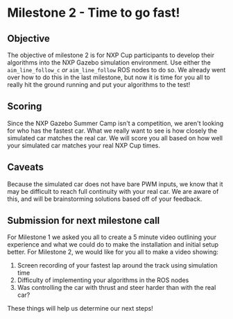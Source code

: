 # Milestone 2 - Time to go fast!

## Objective

The objective of milestone 2 is for NXP Cup participants to develop their algorithms into the NXP Gazebo simulation environment. Use either the `aim_line_follow_c` _or_ `aim_line_follow` ROS nodes to do so. We already went over how to do this in the last milestone, but now it is time for you all to really hit the ground running and put your algorithms to the test!

## Scoring

Since the NXP Gazebo Summer Camp isn't a competition, we aren't looking for who has the fastest car. What we really want to see is how closely the simulated car matches the real car. We will score you all based on how well your simulated car matches your real NXP Cup times.

## Caveats

Because the simulated car does not have bare PWM inputs, we know that it may be difficult to reach full continuity with your real car. We are aware of this, and will be brainstorming solutions based off of your feedback.

## Submission for next milestone call

For Milestone 1 we asked you all to create a 5 minute video outlining your experience and what we could do to make the installation and initial setup better. For Milestone 2, we would like for you all to make a video showing:

1. Screen recording of your fastest lap around the track using simulation time
2. Difficulty of implementing your algorithms in the ROS nodes
3. Was controlling the car with thrust and steer harder than with the real car?

These things will help us determine our next steps!



